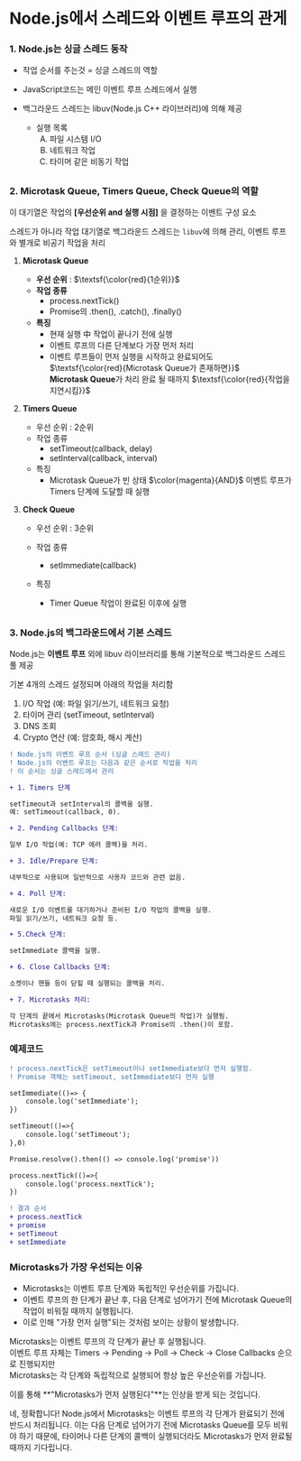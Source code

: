 # Node.js에서 스레드와 이벤트 루프의 관게

### 1. Node.js는 싱글 스레드 동작

-  작업 순서를 주는것 = 싱글 스레드의 역할

-  JavaScript코드는 메인 이벤트 루프 스레드에서 실행

-  백그라운드 스레드는 libuv(Node.js C++ 라이브러리)에 의해 제공
   -  실행 목록
      <ol type="A">
       <li> 파일 시스템 I/O</li>
       <li> 네트워크 작업</li>
       <li> 타이머 같은 비동기 작업</li>
   </ol>

##

### 2. Microtask Queue, Timers Queue, Check Queue의 역할

이 대기열은 작업의 **[우선순위 and 실행 시점]** 을 결정하는 이벤트 구성 요소

스레드가 아니라 작업 대기열로 백그라운드 스레드는 `libuv`에 의해 관리, 이벤트 루프와 별개로 비공기 작업을 처리

1. **Microtask Queue**

   -  **우선 순위** : $\textsf{\color{red}{1순위}}$
   -  **작업 종류**
      -  process.nextTick()
      -  Promise의 .then(), .catch(), .finally()
   -  **특징**
      -  현재 실행 中 작업이 끝나기 전에 실행
      -  이벤트 루프의 다른 단계보다 가장 먼저 처리
      -  이벤트 루프들이 먼저 실행을 시작하고 완료되어도\
         $\textsf{\color{red}{Microtask Queue가 존재하면}}$\
         **Microtask Queue**가 처리 완료 될 때까지 $\textsf{\color{red}{작업을 지연시킴}}$

2. **Timers Queue**

   -  우선 순위 : 2순위
   -  작업 종류
      -  setTimeout(callback, delay)
      -  setInterval(callback, interval)
   -  특징
      -  Microtask Queue가 빈 상태 $\color{magenta}{AND}$ 이벤트 루프가 Timers 단계에 도달할 때 실행

3. **Check Queue**

   -  우선 순위 : 3순위
   -  작업 종류
      -  setImmediate(callback)
   -  특징

      -  Timer Queue 작업이 완료된 이후에 실행

##

### 3. Node.js의 백그라운드에서 기본 스레드

Node.js는 **이벤트 루프** 외에 libuv 라이브러리를 통해 기본적으로 백그라운드 스레드 풀 제공

기본 4개의 스레드 설정되며 아래의 작업을 처리함

1. I/O 작업 (예: 파일 읽기/쓰기, 네트워크 요청)
2. 타이머 관리 (setTimeout, setInterval)
3. DNS 조회
4. Crypto 연산 (예: 암호화, 해시 계산)

```diff
! Node.js의 이벤트 루프 순서 (싱글 스레드 관리)
! Node.js의 이벤트 루프는 다음과 같은 순서로 작업을 처리
! 이 순서는 싱글 스레드에서 관리

+ 1. Timers 단계

setTimeout과 setInterval의 콜백을 실행.
예: setTimeout(callback, 0).

+ 2. Pending Callbacks 단계:

일부 I/O 작업(예: TCP 에러 콜백)을 처리.

+ 3. Idle/Prepare 단계:

내부적으로 사용되며 일반적으로 사용자 코드와 관련 없음.

+ 4. Poll 단계:

새로운 I/O 이벤트를 대기하거나 준비된 I/O 작업의 콜백을 실행.
파일 읽기/쓰기, 네트워크 요청 등.

+ 5.Check 단계:

setImmediate 콜백을 실행.

+ 6. Close Callbacks 단계:

소켓이나 핸들 등이 닫힐 때 실행되는 콜백을 처리.

+ 7. Microtasks 처리:

각 단계의 끝에서 Microtasks(Microtask Queue의 작업)가 실행됨.
Microtasks에는 process.nextTick과 Promise의 .then()이 포함.

```

### 예제코드

```diff
! process.nextTick은 setTimeout이나 setImmediate보다 먼저 실행함.
! Promise 객체는 setTimeout, setImmediate보다 먼저 실행

setImmediate(()=> {
	console.log('setImmediate');
})

setTimeout(()=>{
	console.log('setTimeout');
},0)

Promise.resolve().then(() => console.log('promise'))

process.nextTick(()=>{
	console.log('process.nextTick');
})

! 결과 순서
+ process.nextTick
+ promise
+ setTimeout
+ setImmediate

```

### Microtasks가 가장 우선되는 이유

-  Microtasks는 이벤트 루프 단계와 독립적인 우선순위를 가집니다.
-  이벤트 루프의 한 단계가 끝난 후, 다음 단계로 넘어가기 전에 Microtask Queue의 작업이 비워질 때까지 실행됩니다.
-  이로 인해 "가장 먼저 실행"되는 것처럼 보이는 상황이 발생합니다.

Microtasks는 이벤트 루프의 각 단계가 끝난 후 실행됩니다.\
이벤트 루프 자체는 Timers → Pending → Poll → Check → Close Callbacks 순으로 진행되지만\
Microtasks는 각 단계와 독립적으로 실행되어 항상 높은 우선순위를 가집니다.

이를 통해 **"Microtasks가 먼저 실행된다"**는 인상을 받게 되는 것입니다.

네, 정확합니다! Node.js에서 Microtasks는 이벤트 루프의 각 단계가 완료되기 전에 반드시 처리됩니다. 이는 다음 단계로 넘어가기 전에 Microtasks Queue를 모두 비워야 하기 때문에, 타이머나 다른 단계의 콜백이 실행되더라도 Microtasks가 먼저 완료될 때까지 기다립니다.
